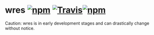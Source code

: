 # wres [![npm](https://img.shields.io/npm/v/wres.svg)](https://www.npmjs.com/package/wres) [![Travis](https://img.shields.io/travis/CmStar283/wres.svg)](https://travis-ci.org/CmStar283/wres)[![npm](https://img.shields.io/npm/l/wres.svg)](https://www.apache.org/licenses/LICENSE-2.0)
Caution: wres is in early development stages and can drastically change without notice.
